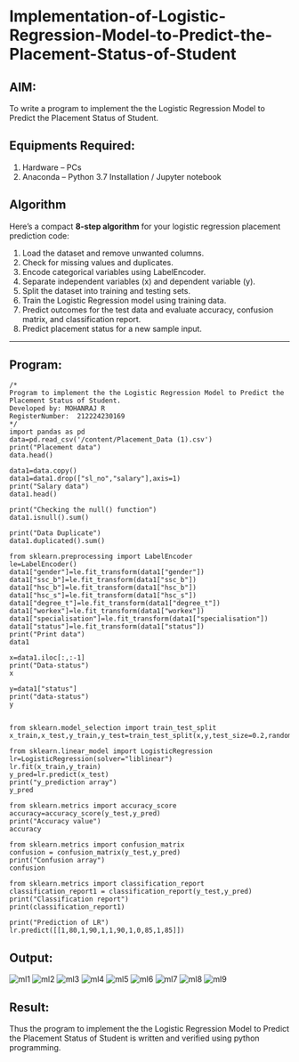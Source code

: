 # Implementation-of-Logistic-Regression-Model-to-Predict-the-Placement-Status-of-Student

## AIM:
To write a program to implement the the Logistic Regression Model to Predict the Placement Status of Student.

## Equipments Required:
1. Hardware – PCs
2. Anaconda – Python 3.7 Installation / Jupyter notebook

## Algorithm
Here’s a compact **8-step algorithm** for your logistic regression placement prediction code:


1. Load the dataset and remove unwanted columns.
2. Check for missing values and duplicates.
3. Encode categorical variables using LabelEncoder.
4. Separate independent variables (x) and dependent variable (y).
5. Split the dataset into training and testing sets.
6. Train the Logistic Regression model using training data.
7. Predict outcomes for the test data and evaluate accuracy, confusion matrix, and classification report.
8. Predict placement status for a new sample input.

---



## Program:
```
/*
Program to implement the the Logistic Regression Model to Predict the Placement Status of Student.
Developed by: MOHANRAJ R
RegisterNumber:  212224230169
*/
import pandas as pd
data=pd.read_csv('/content/Placement_Data (1).csv')
print("Placement data")
data.head()

data1=data.copy()
data1=data1.drop(["sl_no","salary"],axis=1)
print("Salary data")
data1.head()

print("Checking the null() function")
data1.isnull().sum()

print("Data Duplicate")
data1.duplicated().sum()

from sklearn.preprocessing import LabelEncoder
le=LabelEncoder()
data1["gender"]=le.fit_transform(data1["gender"])
data1["ssc_b"]=le.fit_transform(data1["ssc_b"])
data1["hsc_b"]=le.fit_transform(data1["hsc_b"])
data1["hsc_s"]=le.fit_transform(data1["hsc_s"])
data1["degree_t"]=le.fit_transform(data1["degree_t"])
data1["workex"]=le.fit_transform(data1["workex"])
data1["specialisation"]=le.fit_transform(data1["specialisation"])
data1["status"]=le.fit_transform(data1["status"])
print("Print data")
data1

x=data1.iloc[:,:-1]
print("Data-status")
x

y=data1["status"]
print("data-status")
y


from sklearn.model_selection import train_test_split
x_train,x_test,y_train,y_test=train_test_split(x,y,test_size=0.2,random_state=0)

from sklearn.linear_model import LogisticRegression
lr=LogisticRegression(solver="liblinear")
lr.fit(x_train,y_train)
y_pred=lr.predict(x_test)
print("y_prediction array")
y_pred

from sklearn.metrics import accuracy_score
accuracy=accuracy_score(y_test,y_pred)
print("Accuracy value")
accuracy

from sklearn.metrics import confusion_matrix
confusion = confusion_matrix(y_test,y_pred)
print("Confusion array")
confusion

from sklearn.metrics import classification_report
classification_report1 = classification_report(y_test,y_pred)
print("Classification report")
print(classification_report1)

print("Prediction of LR")
lr.predict([[1,80,1,90,1,1,90,1,0,85,1,85]])
```

## Output:
![ml1](https://github.com/pragalyaashree/Implementation-of-Logistic-Regression-Model-to-Predict-the-Placement-Status-of-Student/assets/128135934/ffbdc8c4-5ecb-47aa-a8e2-195cbd5bd7fa)
![ml2](https://github.com/pragalyaashree/Implementation-of-Logistic-Regression-Model-to-Predict-the-Placement-Status-of-Student/assets/128135934/f411e96a-4edf-4210-9665-bd4568aa1e84)
![ml3](https://github.com/pragalyaashree/Implementation-of-Logistic-Regression-Model-to-Predict-the-Placement-Status-of-Student/assets/128135934/74ad70bc-876a-4b3d-87ca-33b3e72a6f88)
![ml4](https://github.com/pragalyaashree/Implementation-of-Logistic-Regression-Model-to-Predict-the-Placement-Status-of-Student/assets/128135934/a37756e1-7dd5-442a-915c-a432dbb7f7f5)
![ml5](https://github.com/pragalyaashree/Implementation-of-Logistic-Regression-Model-to-Predict-the-Placement-Status-of-Student/assets/128135934/6db64083-4e11-48c7-bca6-7857826e7058)
![ml6](https://github.com/pragalyaashree/Implementation-of-Logistic-Regression-Model-to-Predict-the-Placement-Status-of-Student/assets/128135934/cb8c9858-fd59-46b6-a6fe-bc92693fff06)
![ml7](https://github.com/pragalyaashree/Implementation-of-Logistic-Regression-Model-to-Predict-the-Placement-Status-of-Student/assets/128135934/c6bf7bb6-d644-416d-9a16-c632886b9632)
![ml8](https://github.com/pragalyaashree/Implementation-of-Logistic-Regression-Model-to-Predict-the-Placement-Status-of-Student/assets/128135934/c3deaa2c-9b98-427e-86af-a85ab1a4346e)
![ml9](https://github.com/pragalyaashree/Implementation-of-Logistic-Regression-Model-to-Predict-the-Placement-Status-of-Student/assets/128135934/85216363-ac60-4ac5-8e4b-d79a369a4c95)

## Result:
Thus the program to implement the the Logistic Regression Model to Predict the Placement Status of Student is written and verified using python programming.
